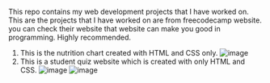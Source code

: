 This repo contains my web development projects that I have worked on. This are the projects that I have worked on are from freecodecamp website. you can check their website that website can make you good in programming. Highly recommended.
1) This is the nutrition chart created with HTML and CSS only.
![image](https://user-images.githubusercontent.com/46574484/213931078-b1cbc97f-5e00-46b9-a019-276c65aeca25.png)
2) This is a student quiz website which is created with only HTML and CSS.
![image](https://user-images.githubusercontent.com/46574484/213931368-7f739d24-eb55-41fd-b20a-02286896b8e6.png)
![image](https://user-images.githubusercontent.com/46574484/213931385-3716f1f0-4c07-474e-bb57-598fd30884c7.png)

